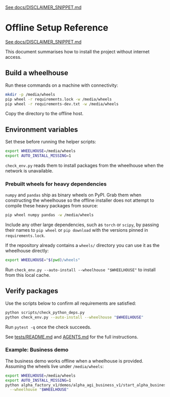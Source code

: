 [See docs/DISCLAIMER_SNIPPET.md](docs/DISCLAIMER_SNIPPET.md)

# Offline Setup Reference

[See docs/DISCLAIMER_SNIPPET.md](docs/DISCLAIMER_SNIPPET.md)

This document summarises how to install the project without internet access.

## Build a wheelhouse
Run these commands on a machine with connectivity:

```bash
mkdir -p /media/wheels
pip wheel -r requirements.lock -w /media/wheels
pip wheel -r requirements-dev.txt -w /media/wheels
```

Copy the directory to the offline host.

## Environment variables
Set these before running the helper scripts:

```bash
export WHEELHOUSE=/media/wheels
export AUTO_INSTALL_MISSING=1
```

`check_env.py` reads them to install packages from the wheelhouse when the network is unavailable.

### Prebuilt wheels for heavy dependencies
`numpy` and `pandas` ship as binary wheels on PyPI. Grab them when
constructing the wheelhouse so the offline installer does not attempt to
compile these heavy packages from source:

```bash
pip wheel numpy pandas -w /media/wheels
```

Include any other large dependencies, such as `torch` or `scipy`, by passing
their names to `pip wheel` or `pip download` with the versions pinned in
`requirements.lock`.

If the repository already contains a `wheels/` directory you can use it as the
wheelhouse directly:

```bash
export WHEELHOUSE="$(pwd)/wheels"
```

Run `check_env.py --auto-install --wheelhouse "$WHEELHOUSE"` to install from
this local cache.

## Verify packages
Use the scripts below to confirm all requirements are satisfied:

```bash
python scripts/check_python_deps.py
python check_env.py --auto-install --wheelhouse "$WHEELHOUSE"
```

Run `pytest -q` once the check succeeds.

See [tests/README.md](../tests/README.md#offline-install) and [AGENTS.md](../AGENTS.md#offline-setup) for the full instructions.

### Example: Business demo
The business demo works offline when a wheelhouse is provided. Assuming
the wheels live under `/media/wheels`:

```bash
export WHEELHOUSE=/media/wheels
export AUTO_INSTALL_MISSING=1
python alpha_factory_v1/demos/alpha_agi_business_v1/start_alpha_business.py \
  --wheelhouse "$WHEELHOUSE"
```
